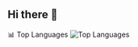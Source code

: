 ## Hi there 👋

📊 Top Languages
![Top Languages](https://github-readme-stats.vercel.app/api/top-langs/?username=DGdiegoAR9&layout=compact&theme=radical)
